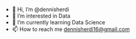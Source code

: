 - 👋 Hi, I’m @dennisherdi
- 👀 I’m interested in Data
- 🌱 I’m currently learning Data Science
- 📫 How to reach me dennisherdi16@gmail.com

<!---
dennisherdi/dennisherdi is a ✨ special ✨ repository because its `README.md` (this file) appears on your GitHub profile.
You can click the Preview link to take a look at your changes.
--->
